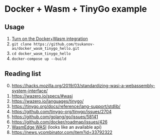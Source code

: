 # Docker + Wasm + TinyGo example

## Usage
1. [Turn on the Docker+Wasm integration](https://docs.docker.com/desktop/wasm/#turn-on-the-dockerwasm-integration)
2. `git clone https://github.com/tsukanov-as/docker_wasm_tinygo_hello.git`
3. `cd docker_wasm_tinygo_hello`
4. `docker-compose up --build`

## Reading list
0. https://hacks.mozilla.org/2019/03/standardizing-wasi-a-webassembly-system-interface/
1. https://wazero.io/specs/#wasi
2. https://wazero.io/languages/tinygo/
3. https://tinygo.org/docs/reference/lang-support/stdlib/
4. https://github.com/tinygo-org/tinygo/issues/2704
5. https://github.com/golang/go/issues/58141
6. https://github.com/docker/roadmap/issues/426
7. [WasmEdge WASI](https://github.com/WasmEdge/WasmEdge/blob/4f1059b4aa934c4de3c3edff4055c28e6f0b9311/lib/host/wasi/wasimodule.cpp) (looks like an available api)
8. https://news.ycombinator.com/item?id=33792322
